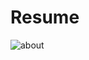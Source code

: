 # Resume

![about](https://user-images.githubusercontent.com/107999456/175116651-f066366f-2800-4733-9f6e-2365e28c388d.png)

